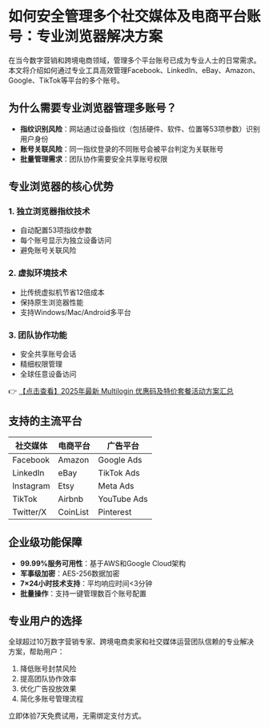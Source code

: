 # 如何安全管理多个社交媒体及电商平台账号：专业浏览器解决方案

在当今数字营销和跨境电商领域，管理多个平台账号已成为专业人士的日常需求。本文将介绍如何通过专业工具高效管理Facebook、LinkedIn、eBay、Amazon、Google、TikTok等平台的多个账号。

## 为什么需要专业浏览器管理多账号？

- **指纹识别风险**：网站通过设备指纹（包括硬件、软件、位置等53项参数）识别用户身份
- **账号关联风险**：同一指纹登录的不同账号会被平台判定为关联账号
- **批量管理需求**：团队协作需要安全共享账号权限

## 专业浏览器的核心优势

### 1. 独立浏览器指纹技术
- 自动配置53项指纹参数
- 每个账号显示为独立设备访问
- 避免账号关联风险

### 2. 虚拟环境技术
- 比传统虚拟机节省12倍成本
- 保持原生浏览器性能
- 支持Windows/Mac/Android多平台

### 3. 团队协作功能
- 安全共享账号会话
- 精细权限管理
- 全球任意设备访问

👉 [【点击查看】2025年最新 Multilogin 优惠码及特价套餐活动方案汇总](https://bit.ly/multIlogin)

## 支持的主流平台

| 社交媒体 | 电商平台 | 广告平台 |
|---------|---------|---------|
| Facebook | Amazon | Google Ads |
| LinkedIn | eBay | TikTok Ads |
| Instagram | Etsy | Meta Ads |
| TikTok | Airbnb | YouTube Ads |
| Twitter/X | CoinList | Pinterest |

## 企业级功能保障

- **99.99%服务可用性**：基于AWS和Google Cloud架构
- **军事级加密**：AES-256数据加密
- **7×24小时技术支持**：平均响应时间<3分钟
- **批量操作**：支持一键管理数百个账号配置

## 专业用户的选择

全球超过10万数字营销专家、跨境电商卖家和社交媒体运营团队信赖的专业解决方案，帮助用户：

1. 降低账号封禁风险
2. 提高团队协作效率
3. 优化广告投放效果
4. 简化多账号管理流程

立即体验7天免费试用，无需绑定支付方式。